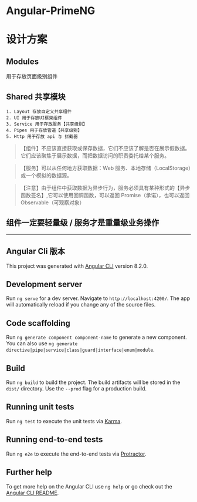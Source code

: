 # Angular-PrimeNG

# 设计方案

## Modules 
用于存放页面级别组件

## Shared 共享模块
```
1. Layout 存放自定义共享组件
2. UI 用于存放UI框架组件
3. Service 用于存放服务【共享级别】
4. Pipes 用于存放管道【共享级别】
5. Http 用于存放 api 与 拦截器 
```

>【组件】不应该直接获取或保存数据，它们不应该了解是否在展示假数据。 它们应该聚焦于展示数据，而把数据访问的职责委托给某个服务。

>【服务】可以从任何地方获取数据：Web 服务、本地存储（LocalStorage）或一个模拟的数据源。

>【注意】由于组件中获取数据为异步行为，服务必须具有某种形式的【异步函数签名】,它可以使用回调函数，可以返回 Promise（承诺），也可以返回 Observable（可观察对象）

## 组件一定要轻量级 / 服务才是重量级业务操作

------

## Angular Cli 版本
This project was generated with [Angular CLI](https://github.com/angular/angular-cli) version 8.2.0.

## Development server

Run `ng serve` for a dev server. Navigate to `http://localhost:4200/`. The app will automatically reload if you change any of the source files.

## Code scaffolding

Run `ng generate component component-name` to generate a new component. You can also use `ng generate directive|pipe|service|class|guard|interface|enum|module`.

## Build

Run `ng build` to build the project. The build artifacts will be stored in the `dist/` directory. Use the `--prod` flag for a production build.

## Running unit tests

Run `ng test` to execute the unit tests via [Karma](https://karma-runner.github.io).

## Running end-to-end tests

Run `ng e2e` to execute the end-to-end tests via [Protractor](http://www.protractortest.org/).

## Further help

To get more help on the Angular CLI use `ng help` or go check out the [Angular CLI README](https://github.com/angular/angular-cli/blob/master/README.md).
